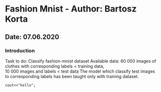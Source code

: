 # Fashion Mnist - Author: Bartosz Korta
## Date: 07.06.2020

### Introduction
Task to do: Classify fashion-mnist dataset 
Available data: 60 000 images of clothes with corresponding labels < training data,   
10 000 images and labels < test data
The model which classify test images to corresponding labels has been taught only with training dataset.


```
cout<<"hello";
```
